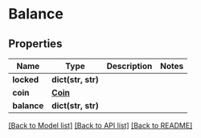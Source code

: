 # Balance

## Properties
Name | Type | Description | Notes
------------ | ------------- | ------------- | -------------
**locked** | **dict(str, str)** |  | 
**coin** | [**Coin**](Coin.md) |  | 
**balance** | **dict(str, str)** |  | 

[[Back to Model list]](../README.md#documentation-for-models) [[Back to API list]](../README.md#documentation-for-api-endpoints) [[Back to README]](../README.md)


